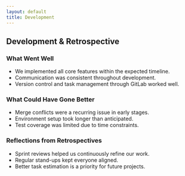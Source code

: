 ```yaml
---
layout: default
title: Development
---
```


## Development & Retrospective

### What Went Well
- We implemented all core features within the expected timeline.
- Communication was consistent throughout development.
- Version control and task management through GitLab worked well.

### What Could Have Gone Better
- Merge conflicts were a recurring issue in early stages.
- Environment setup took longer than anticipated.
- Test coverage was limited due to time constraints.

### Reflections from Retrospectives
- Sprint reviews helped us continuously refine our work.
- Regular stand-ups kept everyone aligned.
- Better task estimation is a priority for future projects.
